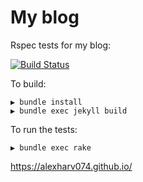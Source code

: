 # My blog

Rspec tests for my blog:

[![Build Status](https://img.shields.io/travis/alexharv074/alexharv074.github.io.svg)](https://travis-ci.org/alexharv074/alexharv074.github.io)

To build:

```text
▶ bundle install
▶ bundle exec jekyll build
```

To run the tests:

```text
▶ bundle exec rake
```
https://alexharv074.github.io/
